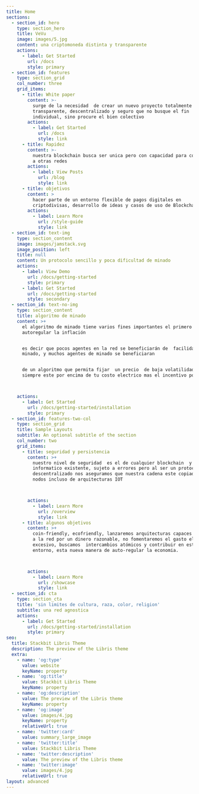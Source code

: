 ```yaml
---
title: Home
sections:
  - section_id: hero
    type: section_hero
    title: VeVu
    image: images/5.jpg
    content: una criptomoneda distinta y transparente
    actions:
      - label: Get Started
        url: /docs
        style: primary
  - section_id: features
    type: section_grid
    col_number: three
    grid_items:
      - title: White paper
        content: >-
          surge de la necesidad  de crear un nuevo proyecto totalmente
          transparente, descentralizado y seguro que no busque el fin
          individual, sino procure el bien colectivo
        actions:
          - label: Get Started
            url: /docs
            style: link
      - title: Rapidez
        content: >-
          nuestra blockchain busca ser unica pero con capacidad para conectarse
          a otras redes
        actions:
          - label: View Posts
            url: /blog
            style: link
      - title: objetivos
        content: >
          hacer parte de un entorno flexible de pagos digitales en
          criptodivisas, desarrollo de ideas y casos de uso de Blockchain
        actions:
          - label: Learn More
            url: /style-guide
            style: link
  - section_id: text-img
    type: section_content
    image: images/jamstack.svg
    image_position: left
    title: null
    content: Un protocolo sencillo y poca dificultad de minado
    actions:
      - label: View Demo
        url: /docs/getting-started
        style: primary
      - label: Get Started
        url: /docs/getting-started
        style: secondary
  - section_id: text-no-img
    type: section_content
    title: algoritmo de minado
    content: >+
      el algoritmo de minado tiene varios fines importantes el primero es
      autoregular la inflación


      es decir que pocos agentes en la red se beneficiarán de  facilidad de
      minado, y muchos agentes de minado se beneficiaran


      de un algoritmo que permita fijar  un precio  de baja volatilidad que
      siempre este por encima de tu costo electrico mas el incentivo por minar



    actions:
      - label: Get Started
        url: /docs/getting-started/installation
        style: primary
  - section_id: features-two-col
    type: section_grid
    title: Sample Layouts
    subtitle: An optional subtitle of the section
    col_number: two
    grid_items:
      - title: seguridad y persistencia
        content: >+
          nuestro nivel de seguridad  es el de cualquier blockchain  y sistema
          informatico existente, sujeto a errores pero al ser un protocolo
          descentralizado nos aseguramos que nuestra cadena este copiada en
          nodos incluso de arquitecturas IOT



        actions:
          - label: Learn More
            url: /overview
            style: link
      - title: algunos objetivos
        content: >+
          coin-friendly, ecofriendly, lanzaremos arquitecturas capaces de entrar
          a la red por un dinero razonable, no fomentaremos el gasto electrico
          excesivo, buscamos  intercambios atómicos y contribuir en este nuevo
          entorno, esta nueva manera de auto-regular la economia.



        actions:
          - label: Learn More
            url: /showcase
            style: link
  - section_id: cta
    type: section_cta
    title: 'sin limites de cultura, raza, color, religion'
    subtitle: una red agnostica
    actions:
      - label: Get Started
        url: /docs/getting-started/installation
        style: primary
seo:
  title: Stackbit Libris Theme
  description: The preview of the Libris theme
  extra:
    - name: 'og:type'
      value: website
      keyName: property
    - name: 'og:title'
      value: Stackbit Libris Theme
      keyName: property
    - name: 'og:description'
      value: The preview of the Libris theme
      keyName: property
    - name: 'og:image'
      value: images/4.jpg
      keyName: property
      relativeUrl: true
    - name: 'twitter:card'
      value: summary_large_image
    - name: 'twitter:title'
      value: Stackbit Libris Theme
    - name: 'twitter:description'
      value: The preview of the Libris theme
    - name: 'twitter:image'
      value: images/4.jpg
      relativeUrl: true
layout: advanced
---
```

